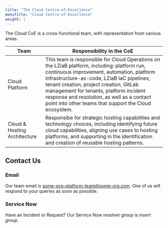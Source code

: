 ```yaml
---
title: "The Cloud Centre-of-Excellence"
menuTitle: "Cloud Centre-of-Excellence"
weight: 1
---
```


The Cloud CoE is a cross-functional team, with representation from various areas.

|Team|Responsibility in the CoE|
|----|-------------------------|
|Cloud Platform|This team is responsible for Cloud Operations on the LZiaB platform, including: platform run, continuous improvement, automation, platform infrastructure-as-code, LZiaB IaC pipelines, tenant creation, project creation, GitLab management for tenants, platform incident response and resolution, as well as a contact point into other teams that support the Cloud ecosystem.|
|Cloud &amp; Hosting Architecture|Responsibe for strategic hosting capabilities and technology choices, including identifying future cloud capabilities, aligning use cases to hosting platforms, and supporting in the identification and creation of reusable hosting patterns.|

## Contact Us

### Email

Our team email is some-gcp-platform-team@some-org.com. One of us will respond to your queries as soon as possible.

### Service Now

Have an Incident or Request? Our Service Now resolver group is _insert group_.
